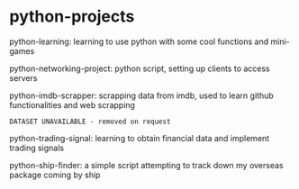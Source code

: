 # python-projects
python-learning: learning to use python with some cool functions and mini-games

python-networking-project: python script, setting up clients to access servers

python-imdb-scrapper: scrapping data from imdb, used to learn github functionalities and web scrapping

    DATASET UNAVAILABLE - removed on request

python-trading-signal: learning to obtain financial data and implement trading signals

python-ship-finder: a simple script attempting to track down my overseas package coming by ship
